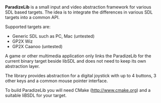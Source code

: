 **ParadizeLib** is a small input and video abstraction framework for various SDL based targets. The idea is to integrate the differences in various SDL targets into a common API.

Supported targets are:
  * Generic SDL such as PC, Mac (untested)
  * GP2X Wiz
  * GP2X Caanoo (untested)

A game or other multimedia application only links the ParadizeLib for the current binary target beside libSDL and does not need to keep its own abstraction layer.

The library provides abstraction for a digital joystick with up to 4 buttons, 3 other keys and a common mouse pointer interface.

To build ParadizeLib you will need CMake (http://www.cmake.org) and a suitable liBSDL for your target.